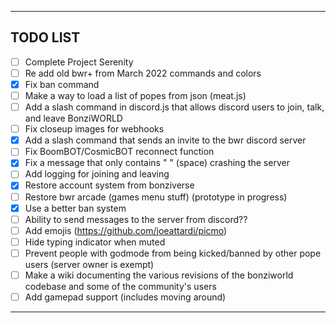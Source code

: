 <hr>

## TODO LIST
- [ ] Complete Project Serenity
- [ ] Re add old bwr+ from March 2022 commands and colors
- [x] Fix ban command
- [ ] Make a way to load a list of popes from json (meat.js)
- [ ] Add a slash command in discord.js that allows discord users to join, talk, and leave BonziWORLD
- [ ] Fix closeup images for webhooks
- [x] Add a slash command that sends an invite to the bwr discord server
- [ ] Fix BoomBOT/CosmicBOT reconnect function
- [x] Fix a message that only contains " " (space) crashing the server
- [ ] Add logging for joining and leaving
- [x] Restore account system from bonziverse
- [ ] Restore bwr arcade (games menu stuff) (prototype in progress)
- [x] Use a better ban system
- [ ] Ability to send messages to the server from discord??
- [ ] Add emojis (https://github.com/joeattardi/picmo)
- [ ] Hide typing indicator when muted
- [ ] Prevent people with godmode from being kicked/banned by other pope users (server owner is exempt)
- [ ] Make a wiki documenting the various revisions of the bonziworld codebase and some of the community's users
- [ ] Add gamepad support (includes moving around)

<hr>
